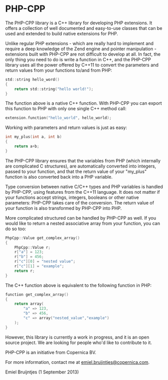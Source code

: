 PHP-CPP
=======

The PHP-CPP library is a C++ library for developing PHP extensions. It offers a collection
of well documented and easy-to-use classes that can be used and extended to build native
extensions for PHP.

Unlike regular PHP extensions - which are really hard to implement and require a deep
knowledge of the Zend engine and pointer manipulation - extensions built with PHP-CPP
are not difficult to develop at all. In fact, the only thing you need to do is write a function in
C++, and the PHP-CPP library uses all the power offered by C++11 to convert the parameters and return
values from your functions to/and from PHP:

```c
std::string hello_word()
{
    return std::string("hello world!");
}
```

The function above is a native C++ function. With PHP-CPP you can export this function
to PHP with only one single C++ method call:

```c
extension.function("hello_world", hello_world);
```

Working with parameters and return values is just as easy:

```c
int my_plus(int a, int b)
{
    return a+b;
}
```

The PHP-CPP library ensures that the variables
from PHP (which internally are complicated C structures), are automatically converted into 
integers, passed to your function, and that the return value of your "my_plus" function is 
also converted back into a PHP variable.

Type conversion between native C/C++ types and PHP variables is handled by PHP-CPP, using
features from the C++11 language. It does not matter if your functions accept strings,
integers, booleans or other native parameters: PHP-CPP takes care of the conversion. 
The return value of your function is also transformed by PHP-CPP into PHP.

More complicated structured can be handled by PHP-CPP as well. If you would like to return
a nested associative array from your function, you can do so too:

```c
PhpCpp::Value get_complex_array()
{
    PhpCpp::Value r;
    r["a"] = 123;
    r["b"] = 456;
    r["c"][0] = "nested value";
    r["c"][1] = "example";
    return r;
}
```

The C++ function above is equivalent to the following function in PHP:

```c
function get_complex_array()
{
    return array(
        "a" => 123,
        "b" => 456,
        "c" => array("nested_value","example")
    );
}
```

However, this library is currently a work in progress, and it is an open
source project. We are looking for people who'd like to contribute to it.

PHP-CPP is an initiative from Copernica BV.

For more information, contact me at [emiel.bruijntjes@copernica.com](mailto:emiel.bruijntjes@copernica.com?Subject=PHP-CPP).

Emiel Bruijntjes (1 September 2013)
